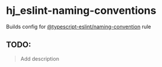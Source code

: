 # hj_eslint-naming-conventions
Builds config for [@typescript-eslint/naming-convention](https://github.com/typescript-eslint/typescript-eslint/blob/master/packages/eslint-plugin/docs/rules/naming-convention.md#enforces-naming-conventions-for-everything-across-a-codebase-naming-convention) rule

## TODO:
> Add description
